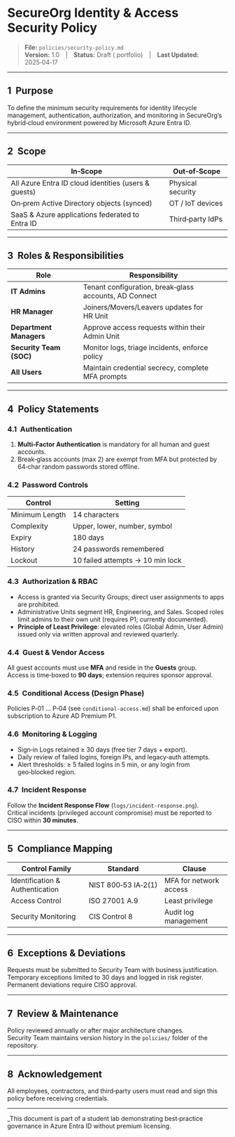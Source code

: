 # SecureOrg Identity & Access Security Policy  
> **File:** `policies/security-policy.md`  
> **Version:** 1.0 | **Status:** Draft ( portfolio) | **Last Updated:** 2025‑04‑17

---

## 1  Purpose
To define the minimum security requirements for identity lifecycle management, authentication, authorization, and monitoring in SecureOrg’s hybrid‑cloud environment powered by Microsoft Azure Entra ID.

---

## 2  Scope
| In‑Scope | Out‑of‑Scope |
|----------|--------------|
|  All Azure Entra ID cloud identities (users & guests) | Physical security |
|  On‑prem Active Directory objects (synced) | OT / IoT devices |
|  SaaS & Azure applications federated to Entra ID | Third‑party IdPs |

---

## 3  Roles & Responsibilities
| Role | Responsibility |
|------|----------------|
| **IT Admins** | Tenant configuration, break‑glass accounts, AD Connect |
| **HR Manager** | Joiners/Movers/Leavers updates for HR Unit |
| **Department Managers** | Approve access requests within their Admin Unit |
| **Security Team (SOC)** | Monitor logs, triage incidents, enforce policy |
| **All Users** | Maintain credential secrecy, complete MFA prompts |

---

## 4  Policy Statements

### 4.1  Authentication
1. **Multi‑Factor Authentication** is mandatory for all human and guest accounts.  
2. Break‑glass accounts (max 2) are exempt from MFA but protected by 64‑char random passwords stored offline.

### 4.2  Password Controls
| Control | Setting |
|---------|---------|
| Minimum Length | 14 characters |
| Complexity  | Upper, lower, number, symbol |
| Expiry      | 180 days |
| History     | 24 passwords remembered |
| Lockout     | 10 failed attempts → 10 min lock |

### 4.3  Authorization & RBAC
- Access is granted via Security Groups; direct user assignments to apps are prohibited.  
- Administrative Units segment HR, Engineering, and Sales. Scoped roles limit admins to their own unit (requires P1; currently documented).  
- **Principle of Least Privilege**: elevated roles (Global Admin, User Admin) issued only via written approval and reviewed quarterly.

### 4.4  Guest & Vendor Access
All guest accounts must use **MFA** and reside in the **Guests** group.  
Access is time‑boxed to **90 days**; extension requires sponsor approval.

### 4.5  Conditional Access (Design Phase)
Policies P‑01 … P‑04 (see `conditional-access.md`) shall be enforced upon subscription to Azure AD Premium P1.

### 4.6  Monitoring & Logging
- Sign‑in Logs retained ≥ 30 days (free tier 7 days + export).  
- Daily review of failed logins, foreign IPs, and legacy‑auth attempts.  
- Alert thresholds: ≥ 5 failed logins in 5 min, or any login from geo‑blocked region.

### 4.7  Incident Response
Follow the **Incident Response Flow** (`logs/incident-response.png`).  
Critical incidents (privileged account compromise) must be reported to CISO within **30 minutes**.

---

## 5  Compliance Mapping
| Control Family | Standard | Clause |
|----------------|----------|--------|
| Identification & Authentication | NIST 800‑53 IA‑2(1) | MFA for network access |
| Access Control | ISO 27001 A.9 | Least privilege |
| Security Monitoring | CIS Control 8 | Audit log management |

---

## 6  Exceptions & Deviations
Requests must be submitted to Security Team with business justification.  
Temporary exceptions limited to 30 days and logged in risk register.  
Permanent deviations require CISO approval.

---

## 7  Review & Maintenance
Policy reviewed annually or after major architecture changes.  
Security Team maintains version history in the `policies/` folder of the repository.

---

## 8  Acknowledgement
All employees, contractors, and third‑party users must read and sign this policy before receiving credentials.

---

_This document is part of a student lab demonstrating best‑practice governance in Azure Entra ID without premium licensing. 
